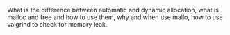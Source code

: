 What is the difference between automatic and dynamic allocation, what is malloc and free and how to use them, why and when use mallo, how to use valgrind to check for memory leak.

